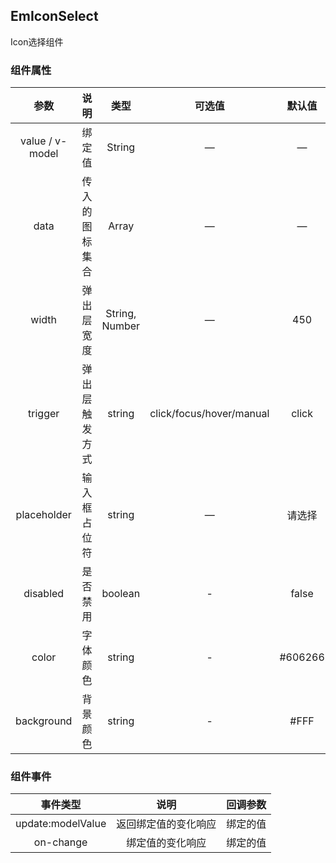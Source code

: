 ## EmIconSelect

Icon选择组件

### 组件属性

|      参数       |      说明      |      类型      |          可选值          | 默认值  |
| :-------------: | :------------: | :------------: | :----------------------: | :-----: |
| value / v-model |     绑定值     |     String     |            —             |    —    |
|      data       | 传入的图标集合 |     Array      |            —             |    —    |
|      width      |   弹出层宽度   | String, Number |            —             |   450   |
|     trigger     | 弹出层触发方式 |     string     | click/focus/hover/manual |  click  |
|   placeholder   |  输入框占位符  |     string     |            —             | 请选择  |
|    disabled     |    是否禁用    |    boolean     |            -             |  false  |
|      color      |    字体颜色    |     string     |            -             | #606266 |
|   background    |    背景颜色    |     string     |            -             |  #FFF   |

### 组件事件

|     事件类型      |         说明         | 回调参数 |
| :---------------: | :------------------: | :------: |
| update:modelValue | 返回绑定值的变化响应 | 绑定的值 |
|     on-change     |   绑定值的变化响应   | 绑定的值 |
